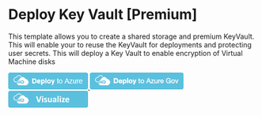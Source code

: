 # Deploy Key Vault [Premium]

This template allows you to create a shared storage and premium KeyVault.  
This will enable your to reuse the KeyVault for deployments and protecting user secrets.
This will deploy a Key Vault to enable encryption of Virtual Machine disks


<a href="https://portal.azure.com/#create/Microsoft.Template/uri/https%3A%2F%2Fraw.githubusercontent.com%2Fshawnadrockleonard%2FAzure%2Fshawns%2Fdotnetcore%2Ftemplates%2Fkey-vault%2Fazuredeploy.json" target="_blank">
    <img src="metadata/deploytoazure.png"/> 
</a>


<a href="https://portal.azure.us/#create/Microsoft.Template/uri/https%3A%2F%2Fraw.githubusercontent.com%2Fshawnadrockleonard%2FAzure%2Fshawns%2Fdotnetcore%2Ftemplates%2Fkey-vault%2Fazuredeploy.json" target="_blank">
<img src="metadata/deploytoazuregov.png"/>
</a>

<a href="http://armviz.io/#/?load=https%3A%2F%2Fraw.githubusercontent.com%2Fshawnadrockleonard%2FAzure%2Fshawns%2Fdotnetcore%2Ftemplates%2Fkey-vault%2F2Fazuredeploy.json" target="_blank">
    <img src="metadata/visualizebutton.png"/> 
</a>